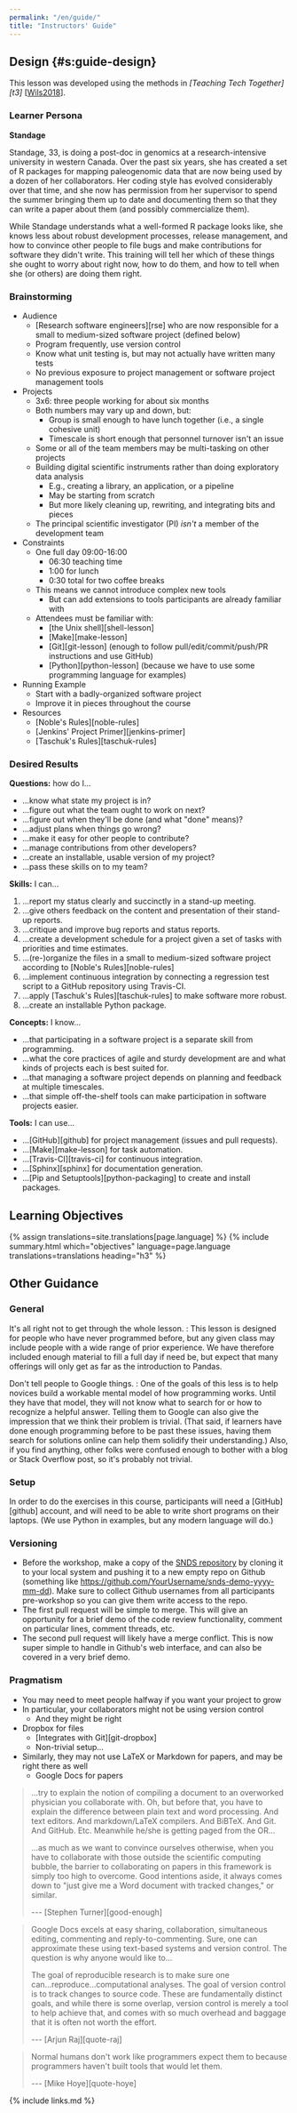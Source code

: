 ```yaml
---
permalink: "/en/guide/"
title: "Instructors' Guide"
---
```


## Design {#s:guide-design}

This lesson was developed using the methods in *[Teaching Tech Together][t3]* [[Wils2018](#CITE)].

### Learner Persona

**Standage**

Standage, 33, is doing a post-doc in genomics at a research-intensive university in western Canada.
Over the past six years, she has created a set of R packages for mapping paleogenomic data
that are now being used by a dozen of her collaborators.
Her coding style has evolved considerably over that time,
and she now has permission from her supervisor to spend the summer bringing them up to date and documenting them
so that they can write a paper about them (and possibly commercialize them).

While Standage understands what a well-formed R package looks like,
she knows less about robust development processes,
release management,
and how to convince other people to file bugs and make contributions for software they didn't write.
This training will tell her which of these things she ought to worry about right now,
how to do them,
and how to tell when she (or others) are doing them right.

### Brainstorming

-   Audience
    -   [Research software engineers][rse]
        who are now responsible for a small to medium-sized software project (defined below)
    -   Program frequently, use version control
    -   Know what unit testing is, but may not actually have written many tests
    -   No previous exposure to project management or software project management tools
-   Projects
    -   3x6: three people working for about six months
    -   Both numbers may vary up and down, but:
        -   Group is small enough to have lunch together (i.e., a single cohesive unit)
        -   Timescale is short enough that personnel turnover isn't an issue
    -   Some or all of the team members may be multi-tasking on other projects
    -   Building digital scientific instruments rather than doing exploratory data analysis
        -   E.g., creating a library, an application, or a pipeline
        -   May be starting from scratch
        -   But more likely cleaning up, rewriting, and integrating bits and pieces
    -   The principal scientific investigator (PI) *isn't* a member of the development team
-   Constraints
    -   One full day 09:00-16:00
        -   06:30 teaching time
        -   1:00 for lunch
        -   0:30 total for two coffee breaks
    -   This means we cannot introduce complex new tools
        -   But can add extensions to tools participants are already familiar with
    -   Attendees must be familiar with:
        -   [the Unix shell][shell-lesson]
        -   [Make][make-lesson]
        -   [Git][git-lesson] (enough to follow pull/edit/commit/push/PR instructions and use GitHub)
        -   [Python][python-lesson] (because we have to use some programming language for examples)
-   Running Example
    -   Start with a badly-organized software project
    -   Improve it in pieces throughout the course
-   Resources
    -   [Noble's Rules][noble-rules]
    -   [Jenkins' Project Primer][jenkins-primer]
    -   [Taschuk's Rules][taschuk-rules]

### Desired Results

**Questions:** how do I...

-   ...know what state my project is in?
-   ...figure out what the team ought to work on next?
-   ...figure out when they'll be done (and what "done" means)?
-   ...adjust plans when things go wrong?
-   ...make it easy for other people to contribute?
-   ...manage contributions from other developers?
-   ...create an installable, usable version of my project?
-   ...pass these skills on to my team?

**Skills:** I can...

1.  ...report my status clearly and succinctly in a stand-up meeting.
2.  ...give others feedback on the content and presentation of their stand-up reports.
3.  ...critique and improve bug reports and status reports.
4.  ...create a development schedule for a project
    given a set of tasks with priorities and time estimates.
5.  ...(re-)organize the files in a small to medium-sized software project
    according to [Noble's Rules][noble-rules]
6.  ...implement continuous integration by connecting
    a regression test script to a GitHub repository using Travis-CI.
7.  ...apply [Taschuk's Rules][taschuk-rules] to make software more robust.
8.  ...create an installable Python package.

**Concepts:** I know...

-   ...that participating in a software project is a separate skill from programming.
-   ...what the core practices of agile and sturdy development are
    and what kinds of projects each is best suited for.
-   ...that managing a software project depends on planning and feedback at multiple timescales.
-   ...that simple off-the-shelf tools can make participation in software projects easier.

**Tools:** I can use...

-   ...[GitHub][github] for project management (issues and pull requests).
-   ...[Make][make-lesson] for task automation.
-   ...[Travis-CI][travis-ci] for continuous integration.
-   ...[Sphinx][sphinx] for documentation generation.
-   ...[Pip and Setuptools][python-packaging] to create and install packages.

## Learning Objectives

{% assign translations=site.translations[page.language] %}
{% include summary.html which="objectives" language=page.language translations=translations heading="h3" %}

## Other Guidance

### General

It's all right not to get through the whole lesson.
:   This lesson is designed for people who have never programmed before,
    but any given class may include people with a wide range of prior experience.
    We have therefore included enough material to fill a full day if need be,
    but expect that many offerings will only get as far as the introduction to Pandas.

Don't tell people to Google things.
:   One of the goals of this less is
    to help novices build a workable mental model of how programming works.
    Until they have that model,
    they will not know what to search for or how to recognize a helpful answer.
    Telling them to Google can also give the impression that we think their problem is trivial.
    (That said, if learners have done enough programming before to be past these issues,
    having them search for solutions online can help them solidify their understanding.)
    Also,
    if you find anything,
    other folks were confused enough to bother with a blog or Stack Overflow post,
    so it's probably not trivial.

### Setup

In order to do the exercises in this course,
participants will need a [GitHub][github] account,
and will need to be able to write short programs on their laptops.
(We use Python in examples, but any modern language will do.)

### Versioning

- Before the workshop, make a copy of the [SNDS repository](https://github.com/standage/snds-demo)
  by cloning it to your local system and pushing it to a new empty repo on Github
  (something like https://github.com/YourUsername/snds-demo-yyyy-mm-dd).
  Make sure to collect Github usernames from all participants pre-workshop so you can give them write access to the repo.
- The first pull request will be simple to merge.
  This will give an opportunity for a brief demo of the code review functionality, comment on particular lines, comment threads, etc.
- The second pull request will likely have a merge conflict.
  This is now super simple to handle in Github's web interface, and can also be covered in a very brief demo.

### Pragmatism

-   You may need to meet people halfway if you want your project to grow
-   In particular, your collaborators might not be using version control
    -   And they might be right
-   Dropbox for files
    -   [Integrates with Git][git-dropbox]
    -   Non-trivial setup...
-   Similarly, they may not use LaTeX or Markdown for papers, and may be right there as well
    -   Google Docs for papers

> ...try to explain the notion of compiling a document to an
> overworked physician you collaborate with. Oh, but before that, you
> have to explain the difference between plain text and word
> processing. And text editors. And markdown/LaTeX compilers. And
> BiBTeX. And Git. And GitHub. Etc. Meanwhile he/she is getting paged
> from the OR...
>
> ...as much as we want to convince ourselves otherwise, when you
> have to collaborate with those outside the scientific computing
> bubble, the barrier to collaborating on papers in this framework is
> simply too high to overcome. Good intentions aside, it always comes
> down to "just give me a Word document with tracked changes," or
> similar.
>
> --- [Stephen Turner][good-enough]

> Google Docs excels at easy sharing, collaboration, simultaneous
> editing, commenting and reply-to-commenting. Sure, one can approximate
> these using text-based systems and version control. The question is
> why anyone would like to...
>
> The goal of reproducible research is to make sure one
> can...reproduce...computational analyses. The goal of version
> control is to track changes to source code. These are fundamentally
> distinct goals, and while there is some overlap, version control is
> merely a tool to help achieve that, and comes with so much overhead
> and baggage that it is often not worth the effort.
>
> --- [Arjun Raj][quote-raj]

> Normal humans don't work like programmers expect them to
> because programmers haven't built tools that would let them.  
>
> --- [Mike Hoye][quote-hoye]

{% include links.md %}
